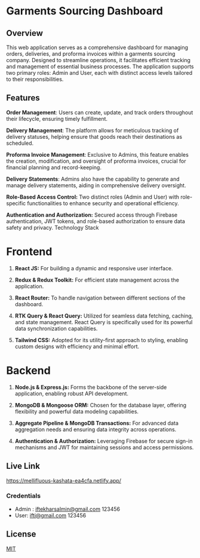 # Garments Sourcing Dashboard
## Overview
This web application serves as a comprehensive dashboard for managing orders, deliveries, and proforma invoices within a garments sourcing company. Designed to streamline operations, it facilitates efficient tracking and management of essential business processes. The application supports two primary roles: Admin and User, each with distinct access levels tailored to their responsibilities.


## Features
**Order Management**: Users can create, update, and track orders throughout their lifecycle, ensuring timely fulfillment.

**Delivery Management**: The platform allows for meticulous tracking of delivery statuses, helping ensure that goods reach their destinations as scheduled.

**Proforma Invoice Management**: Exclusive to Admins, this feature enables the creation, modification, and oversight of proforma invoices, crucial for financial planning and record-keeping.

**Delivery Statements**: Admins also have the capability to generate and manage delivery statements, aiding in comprehensive delivery oversight.

**Role-Based Access Control:** Two distinct roles (Admin and User) with role-specific functionalities to enhance security and operational efficiency.

**Authentication and Authorization:** Secured access through Firebase authentication, JWT tokens, and role-based authorization to ensure data safety and privacy.
Technology Stack
# Frontend
1. **React JS:** For building a dynamic and responsive user interface.

2. **Redux & Redux Toolkit:** For efficient state management across the application.

3. **React Router:** To handle navigation between different sections of the dashboard.

4. **RTK Query & React Query:** Utilized for seamless data fetching, caching, and state management. React Query is specifically used for its powerful data synchronization capabilities.
5. **Tailwind CSS:** Adopted for its utility-first approach to styling, enabling custom designs with efficiency and minimal effort. 

# Backend
1. **Node.js & Express.js:** Forms the backbone of the server-side application, enabling robust API development.

2. **MongoDB & Mongoose ORM:** Chosen for the database layer, offering flexibility and powerful data modeling capabilities.

3. **Aggregate Pipeline & MongoDB Transactions:** For advanced data aggregation needs and ensuring data integrity across operations.


4. **Authentication & Authorization:** Leveraging Firebase for secure sign-in mechanisms and JWT for maintaining sessions and access permissions.

## Live Link

<https://mellifluous-kashata-ea4cfa.netlify.app/>
### Credentials 
- Admin :  iftekharsalmin@gmail.com  123456
- User:  ifti@gmail.com  123456
## License

[MIT](https://choosealicense.com/licenses/mit/)
